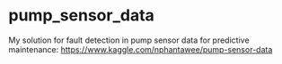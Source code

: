 # pump_sensor_data
My solution for fault detection in pump sensor data for predictive maintenance: https://www.kaggle.com/nphantawee/pump-sensor-data

